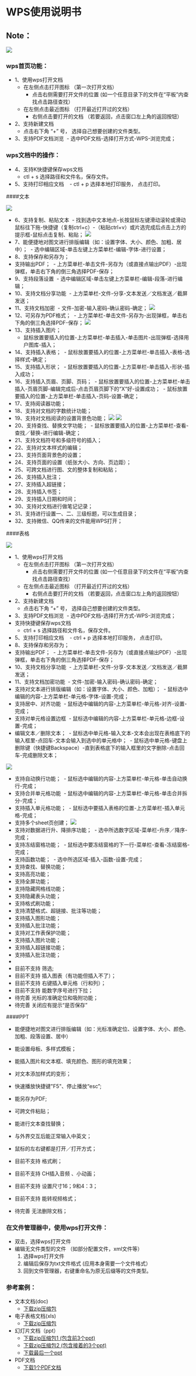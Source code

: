 # WPS使用说明书
## Note：  

![](https://github.com/openthos/community-analysis/blob/master/pic/using-instractions-pic/wps.png)

### wps首页功能：  
- 1、使用wps打开文档
  - 在左侧点击打开图标   （第一次打开文档）
    - 点击右侧需要打开文件的位置   (如一个任意目录下的文件在“平板”内查找点击路径查找）
  - 在左侧点击最近图标   （打开最近打开过的文档）
    - 右侧点击要打开的文档   （若要返回，点击窗口左上角的返回按钮）
- 2、支持新建文档
  - 点击右下角 “+” 号， 选择自己想要创建的文件类型。
- 3、支持PDF文档浏览
  - 选中PDF文档-选择打开方式-WPS-浏览完成；
  
### wps文档中的操作：  
- 4、支持K快捷键保存wps文档  
  - ctl + s 选择路径和文件名，保存文件。  
- 5、支持打印相应文档  
  - ctl + p 选择本地打印服务， 点击打印。
  
####文本

![](https://github.com/openthos/community-analysis/blob/master/pic/WPSpic/Screenshot_2016-12-28-15-37-07.png)

- 6、支持复制、粘贴文本
  - 找到选中文本地点-长按鼠标左键滑动滚轮或滑动鼠标往下拖-快捷键（复制ctrl+c）-（粘贴ctrl+v）或片选完成后点击上方的提示框-鼠标点击复制、粘贴；
![](https://github.com/openthos/community-analysis/blob/master/pic/WPSpic/Screenshot_2016-12-28-15-50-04.png)
- 7、能便捷地对图文进行排版编辑（如：设置字体、大小、颜色、加粗、居中）；
  - 选中编辑区域-单击左键上方菜单栏-编辑-字体-进行设置；
- 8、支持保存和另存为；
- 支持输出PDF；
  - 上方菜单栏-单击文件-另存为（或直接点输出PDF）-出现弹框，单击右下角的倒三角选择PDF-保存；
- 9、支持段落设置
  - 选中编辑区域-单击左键上方菜单栏-编辑-段落-进行编辑；
- 10、支持文档分享功能
  - 上方菜单栏-文件-分享-文本发送／文档发送／截屏发送；
- 11、支持文档加密
  - 文件-加密-输入密码-确认密码-确定；
![](https://github.com/openthos/community-analysis/blob/master/pic/WPSpic/Screenshot_2016-12-28-15-52-56.png)
- 12、可另存为PDF格式；
  - 上方菜单栏-单击文件-另存为-出现弹框，单击右下角的倒三角选择PDF-保存；
![](https://github.com/openthos/community-analysis/blob/master/pic/WPSpic/Screenshot_2016-12-28-16-03-55.png)
- 13、支持插入图片；
  - 鼠标放置要插入的位置-上方菜单栏-单击插入-单击图片-出现弹框-选择用户图库-插入；
- 14、支持插入表格；
  - 鼠标放置要插入的位置-上方菜单栏-单击插入-表格-选择样式-确定；
- 15、支持插入形状；
  - 鼠标放置要插入的位置-上方菜单栏-单击插入-形状-插入成功；
- 16、支持插入页眉、页脚、页码；
  - 鼠标放置要插入的位置-上方菜单栏-单击插入-页眉页脚-编辑完成后-点击页眉页脚下的“X“好-设置成功；
  - 鼠标放置要插入的位置-上方菜单栏-单击插入-页码-设置-确定；
- 17、支持阅读器功能；
- 18、支持对文档的字数统计功能；
- 19、支持对文档阅读的设置背景色功能；
![](https://github.com/openthos/community-analysis/blob/master/pic/WPSpic/Screenshot_2016-12-28-16-14-57.png)
![](https://github.com/openthos/community-analysis/blob/master/pic/WPSpic/Screenshot_2016-12-28-16-15-07.png)
- 20、支持查找、替换文字功能；
  - 鼠标放置要插入的位置-上方菜单栏-查看-查找／替换-进行编辑-确定；
- 21、支持文档符号和多级符号的插入；
- 22、支持对文本样式的编辑；
- 23、支持页面背景色的设置；
- 24、支持页面的设置（纸张大小、方向、页边距）；
- 25、可跨文档进行图、文的整体复制和粘贴；
- 26、支持插入批注；
- 27、支持插入超链接；
- 28、支持插入书签；
- 29、支持插入日期和时间；
- 30、支持对文档进行做笔记记录；
- 31、支持进行设置一、二、三级标题，可以生成目录；
- 32、支持微信、QQ传来的文件能用WPS打开；


####表格

![](https://github.com/openthos/community-analysis/blob/master/pic/WPSpic/Screenshot_2016-12-28-16-44-27.png)
- 1、使用wps打开文档
  - 在左侧点击打开图标   （第一次打开文档）
    - 点击右侧需要打开文件的位置   (如一个任意目录下的文件在“平板”内查找点击路径查找）
  - 在左侧点击最近图标   （打开最近打开过的文档）
    - 右侧点击要打开的文档   （若要返回，点击窗口左上角的返回按钮）
- 2、支持新建文档
  - 点击右下角 “+” 号， 选择自己想要创建的文件类型。
- 3、支持PDF文档浏览
  - 选中PDF文档-选择打开方式-WPS-浏览完成；
- 支持快捷键保存wps文档  
  - ctrl + s 选择路径和文件名，保存文件。  
- 5、支持打印相应文档  
  - ctrl + p 选择本地打印服务， 点击打印。
- 8、支持保存和另存为；
- 支持输出PDF；
  - 上方菜单栏-单击文件-另存为（或直接点输出PDF）-出现弹框，单击右下角的倒三角选择PDF-保存；
- 10、支持文档分享功能
  - 上方菜单栏-文件-分享-文本发送／文档发送／截屏发送；
- 11、支持文档加密功能
  - 文件-加密-输入密码-确认密码-确定；
- 支持对文本进行排版编辑（如：设置字体、大小、颜色、加粗）；
  - 鼠标选中编辑的内容-上方菜单栏-单元格-字体-设置-完成；
- 支持居中、对齐功能
  - 鼠标选中编辑的内容-上方菜单栏-单元格-对齐-设置-完成；
- 支持对单元格设置边框
  - 鼠标选中编辑的内容-上方菜单栏-单元格-边框-设置-完成；
- 编辑文本／删除文本；
  - 鼠标选中单元格-输入文本-文本会出现在表格底下的输入框里-点回车-文本会输入到选中的单元格中；
  - 鼠标选中单元格-键盘上删除键（快捷键Backspace）-直到表格底下的输入框里的文字删除-点击回车-完成删除文本；

![](https://github.com/openthos/community-analysis/blob/master/pic/WPSpic/Screenshot_2016-12-28-17-09-25.png)
- 支持自动换行功能；
  - 鼠标选中编辑的内容-上方菜单栏-单元格-单击自动换行-完成；
- 支持合并单元格功能
  - 鼠标选中编辑的内容-上方菜单栏-单元格-单击合并拆分-完成；
- 支持插入单元格功能；
  - 鼠标选中要插入表格的位置-上方菜单栏-插入单元格-完成；
- 支持多个sheet页创建；
![](https://github.com/openthos/community-analysis/blob/master/pic/WPSpic/Screenshot_2016-12-28-17-15-17.png)
- 支持对数据进行升、降排序功能；
  - 选中所选数字区域-菜单栏-升序／降序-完成；
- 支持冻结窗格功能；
  - 鼠标选中要冻结窗格的下一行-菜单栏-查看-冻结窗格-完成；
- 支持函数功能；
  - 选中所选区域-插入-函数-设置-完成；
- 支持查找、替换功能；
- 支持高亮功能；
- 支持全屏功能；
- 支持隐藏网格线功能；
- 支持隐藏表头功能；
- 支持格式刷功能；
- 支持清楚格式、超链接、批注等功能；
- 支持插入图形功能；
- 支持插入批注功能；
- 支持对工作表保护功能；
- 支持插入图片功能；
- 支持插入超链接功能；
- 支持插入批注功能；
- 
- 目前不支持 筛选;
- 目前不支持 插入图表（有功能但插入不了）；
- 目前不支持 右键插入单元格（行和列）；
- 目前不支持 能数字序号进行下拉；
- 待完善 光标的准确定位和吸附功能；
- 待完善 关闭应有提示“是否保存”

####PPT

- 能便捷地对图文进行排版编辑（如：光标准确定位、设置字体、大小、颜色、加粗、段落设置、居中）
- 能设置母板、多样式模板；
- 能插入图片和文本框、填充颜色、图形的填充效果；
- 对文本添加样式的变形；
- 快速播放快捷键"F5"、停止播放“esc”;
- 能另存为PDF;
- 可跨文件粘贴；
- 能进行文本查找替换；
- 与外界交互后能正常输入中英文；
- 鼠标的左右键都是打开／打开方式；
  
- 目前不支持 格式刷；
- 目前不支持 CH插入音频 、小动画；
- 目前不支持 设置尺寸16；9和4：3；
- 目前不支持 能转视频格式；
- 待完善 无法删除文档；
 
### 在文件管理器中，使用wps打开文件：  
- 双击，选择wps打开文件  
- 编辑无文件类型的文件   （如部分配置文件，xml文件等）
  1. 选择wps打开文件
  2. 编辑后保存为txt文件格式  (应用本身需要一个文件格式）  
  3. 回到文件管理器，右键重命名为原无后缀等的文件类型。

### 参考案例：  
- 文本文档(doc)  
  - [下载zip压缩包](https://github.com/openthos/multiwin-analysis/tree/master/doc/docs.zip) 
- 电子表格文档(xls)
  - [下载zip压缩包](https://github.com/openthos/multiwin-analysis/tree/master/doc/xls.zip) 
- 幻灯片文档（ppt）
  - [下载zip压缩包1 (包含前3个ppt)](https://github.com/openthos/multiwin-analysis/tree/master/doc/ppt.zip) 
  - [下载zip压缩包2 (包含接着的3个ppt)](https://github.com/openthos/multiwin-analysis/tree/master/doc/ppt2.zip) 
  - [下载最后一个ppt](https://github.com/openthos/multiwin-analysis/tree/master/doc/tmp_19691-一铭翻译云V2.0介绍-950946290.pptx) 
- PDF文档
  - [下载1个PDF文档](https://github.com/openthos/multiwin-analysis/tree/master/doc/cy-1.pdf) 
